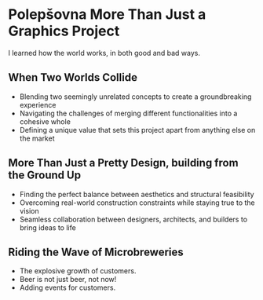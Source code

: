 # Polepšovna More Than Just a Graphics Project

I learned how the world works, in both good and bad ways.

## When Two Worlds Collide
- Blending two seemingly unrelated concepts to create a groundbreaking experience  
- Navigating the challenges of merging different functionalities into a cohesive whole  
- Defining a unique value that sets this project apart from anything else on the market  

## More Than Just a Pretty Design, building from the Ground Up  
- Finding the perfect balance between aesthetics and structural feasibility  
- Overcoming real-world construction constraints while staying true to the vision  
- Seamless collaboration between designers, architects, and builders to bring ideas to life  

## Riding the Wave of Microbreweries 
- The explosive growth of customers.  
- Beer is not just beer, not now! 
- Adding events for customers.
